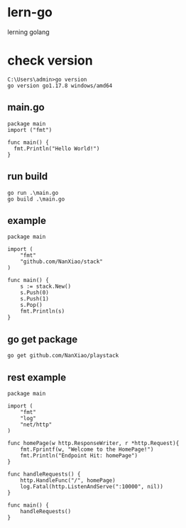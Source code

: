 # lern-go
lerning golang

# check version

````
C:\Users\admin>go version
go version go1.17.8 windows/amd64
````


## main.go
````
package main
import ("fmt")

func main() {
  fmt.Println("Hello World!")
}
````


##  run build
````
go run .\main.go
go build .\main.go
````

## example
````
package main

import (
    "fmt"
    "github.com/NanXiao/stack"
)

func main() {
    s := stack.New()
    s.Push(0)
    s.Push(1)
    s.Pop()
    fmt.Println(s)
}
````

## go get package
````
go get github.com/NanXiao/playstack
````

## rest example 
````
package main

import (
    "fmt"
    "log"
    "net/http"
)

func homePage(w http.ResponseWriter, r *http.Request){
    fmt.Fprintf(w, "Welcome to the HomePage!")
    fmt.Println("Endpoint Hit: homePage")
}

func handleRequests() {
    http.HandleFunc("/", homePage)
    log.Fatal(http.ListenAndServe(":10000", nil))
}

func main() {
    handleRequests()
}
````
